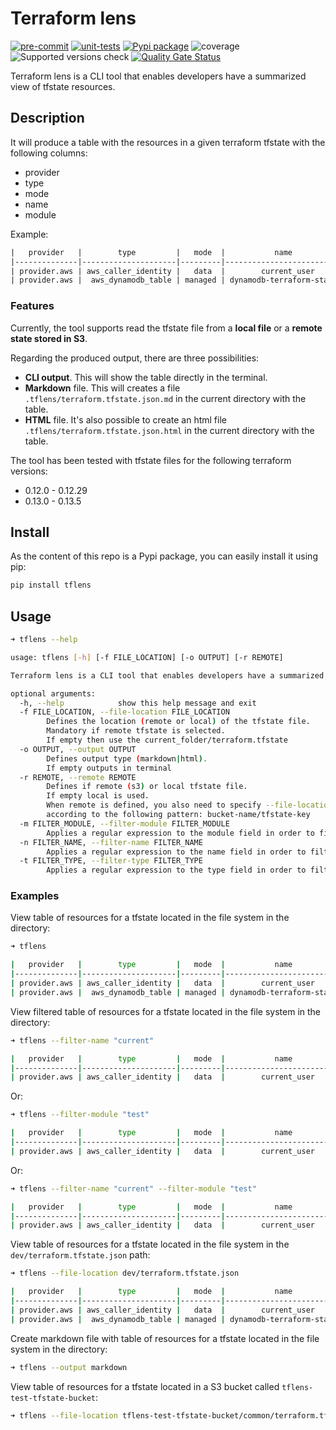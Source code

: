 # Terraform lens

[![pre-commit](https://github.com/neovasili/tflens/workflows/pre-commit/badge.svg)](https://github.com/neovasili/tflens)
[![unit-tests](https://github.com/neovasili/tflens/workflows/unit-tests/badge.svg)](https://github.com/neovasili/tflens)
[![Pypi package](https://img.shields.io/static/v1.svg?label=Pypi&message=1.0.1&color=blue)](https://pypi.python.org/pypi/tflens/)
![coverage](https://img.shields.io/static/v1.svg?label=coverage&message=40%25&color=yellow)
![Supported versions check](https://codebuild.eu-west-1.amazonaws.com/badges?uuid=eyJlbmNyeXB0ZWREYXRhIjoiNjBlaXhCTElOdFB4a2xnVm9vNmQ3NzlnVFBaZjRlVFI4emdiSnhybVJqWXpxRlgwRTVqV1p0eTJwVXRhZkJFaHF4KytTVVZJcitEWmdpNjNqaGRsSGNzPSIsIml2UGFyYW1ldGVyU3BlYyI6ImdHZHl4S3RnMzJydDFZVjkiLCJtYXRlcmlhbFNldFNlcmlhbCI6MX0%3D&branch=master)
[![Quality Gate Status](https://sonarcloud.io/api/project_badges/measure?project=neovasili_tflens&metric=alert_status)](https://sonarcloud.io/dashboard?id=neovasili_tflens)

Terraform lens is a CLI tool that enables developers have a summarized view of tfstate resources.

## Description

It will produce a table with the resources in a given terraform tfstate with the following columns:

* provider
* type
* mode
* name
* module

Example:

```txt
|   provider   |        type         |   mode  |           name                | module |
|--------------|---------------------|---------|-------------------------------|--------|
| provider.aws | aws_caller_identity |   data  |        current_user           |  test  |
| provider.aws |  aws_dynamodb_table | managed | dynamodb-terraform-state-lock |   -    |
```

### Features

Currently, the tool supports read the tfstate file from a **local file** or a **remote state stored in S3**.

Regarding the produced output, there are three possibilities:

* **CLI output**. This will show the table directly in the terminal.
* **Markdown** file. This will creates a file `.tflens/terraform.tfstate.json.md` in the current directory with the table.
* **HTML** file. It's also possible to create an html file `.tflens/terraform.tfstate.json.html` in the current directory with the table.

The tool has been tested with tfstate files for the following terraform versions:

* 0.12.0 - 0.12.29
* 0.13.0 - 0.13.5

## Install

As the content of this repo is a Pypi package, you can easily install it using pip:

```bash
pip install tflens
```

## Usage

```bash
➜ tflens --help

usage: tflens [-h] [-f FILE_LOCATION] [-o OUTPUT] [-r REMOTE]

Terraform lens is a CLI tool that enables developers have a summarized view of tfstate resources.

optional arguments:
  -h, --help            show this help message and exit
  -f FILE_LOCATION, --file-location FILE_LOCATION
        Defines the location (remote or local) of the tfstate file.
        Mandatory if remote tfstate is selected.
        If empty then use the current_folder/terraform.tfstate
  -o OUTPUT, --output OUTPUT
        Defines output type (markdown|html).
        If empty outputs in terminal
  -r REMOTE, --remote REMOTE
        Defines if remote (s3) or local tfstate file.
        If empty local is used.
        When remote is defined, you also need to specify --file-location with the tfstate location
        according to the following pattern: bucket-name/tfstate-key
  -m FILTER_MODULE, --filter-module FILTER_MODULE
        Applies a regular expression to the module field in order to filter the resources list to output
  -n FILTER_NAME, --filter-name FILTER_NAME
        Applies a regular expression to the name field in order to filter the resources list to output
  -t FILTER_TYPE, --filter-type FILTER_TYPE
        Applies a regular expression to the type field in order to filter the resources list to output
```

### Examples

View table of resources for a tfstate located in the file system in the directory:

```bash
➜ tflens

|   provider   |        type         |   mode  |           name                | module |
|--------------|---------------------|---------|-------------------------------|--------|
| provider.aws | aws_caller_identity |   data  |        current_user           |  test  |
| provider.aws |  aws_dynamodb_table | managed | dynamodb-terraform-state-lock |   -    |
```

View filtered table of resources for a tfstate located in the file system in the directory:

```bash
➜ tflens --filter-name "current"

|   provider   |        type         |   mode  |           name                | module |
|--------------|---------------------|---------|-------------------------------|--------|
| provider.aws | aws_caller_identity |   data  |        current_user           |  test  |
```

Or:

```bash
➜ tflens --filter-module "test"

|   provider   |        type         |   mode  |           name                | module |
|--------------|---------------------|---------|-------------------------------|--------|
| provider.aws | aws_caller_identity |   data  |        current_user           |  test  |
```

Or:

```bash
➜ tflens --filter-name "current" --filter-module "test"

|   provider   |        type         |   mode  |           name                | module |
|--------------|---------------------|---------|-------------------------------|--------|
| provider.aws | aws_caller_identity |   data  |        current_user           |  test  |
```

View table of resources for a tfstate located in the file system in the `dev/terraform.tfstate.json` path:

```bash
➜ tflens --file-location dev/terraform.tfstate.json

|   provider   |        type         |   mode  |           name                | module |
|--------------|---------------------|---------|-------------------------------|--------|
| provider.aws | aws_caller_identity |   data  |        current_user           |  test  |
| provider.aws |  aws_dynamodb_table | managed | dynamodb-terraform-state-lock |   -    |
```

Create markdown file with table of resources for a tfstate located in the file system in the directory:

```bash
➜ tflens --output markdown
```

View table of resources for a tfstate located in a S3 bucket called `tflens-test-tfstate-bucket`:

```bash
➜ tflens --file-location tflens-test-tfstate-bucket/common/terraform.tfstate --remote s3
```
